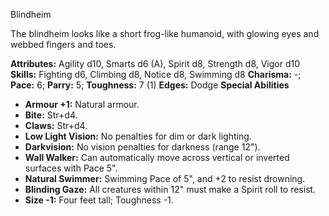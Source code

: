 Blindheim

The blindheim looks like a short frog-like humanoid, with glowing
eyes and webbed fingers and toes.

**Attributes:** Agility d10, Smarts d6 (A), Spirit d8, Strength d8,
Vigor d10
**Skills:** Fighting d6, Climbing d8, Notice d8, Swimming d8
**Charisma:** -; **Pace:** 6; **Parry:** 5; **Toughness:** 7 (1)
**Edges:** Dodge
**Special Abilities**
- **Armour +1:** Natural armour.
- **Bite:** Str+d4.
- **Claws:** Str+d4.
- **Low Light Vision:** No penalties for dim or dark lighting.
- **Darkvision:** No vision penalties for darkness (range 12").
- **Wall Walker:** Can automatically move across vertical or inverted
surfaces with Pace 5".
- **Natural Swimmer:** Swimming Pace of 5", and +2 to resist drowning.
- **Blinding Gaze:** All creatures within 12" must make a Spirit roll
to resist.
- **Size -1:** Four feet tall; Toughness -1.

